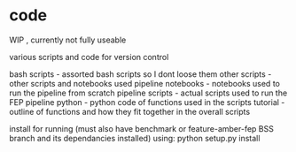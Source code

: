 # code

WIP , currently not fully useable

various scripts and code for version control

bash scripts - assorted bash scripts so I dont loose them
other scripts - other scripts and notebooks used
pipeline notebooks - notebooks used to run the pipeline from scratch
pipeline scripts - actual scripts used to run the FEP pipeline
python - python code of functions used in the scripts
tutorial - outline of functions and how they fit together in the overall scripts

install for running (must also have benchmark or feature-amber-fep BSS branch and its dependancies installed) using:
python setup.py install